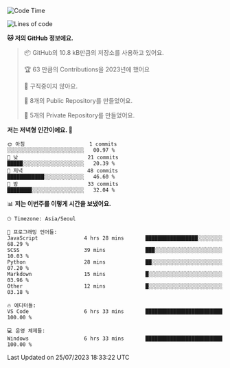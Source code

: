   <!--START_SECTION:waka-->
![Code Time](http://img.shields.io/badge/Code%20Time-147%20hrs%2040%20mins-blue)

![Lines of code](https://img.shields.io/badge/%EC%A0%80%EB%8A%94%20%EC%97%AC%ED%83%9C%EA%B9%8C%EC%A7%80%20-65.2%20thousand%20%EC%A4%84%EC%9D%98%20%EC%BD%94%EB%93%9C%EB%A5%BC%20%EC%9E%91%EC%84%B1%ED%96%88%EC%96%B4%EC%9A%94.-blue)

**🐱 저의 GitHub 정보에요.** 

> 📦 GitHub의 10.8 kB만큼의 저장소를 사용하고 있어요. 
 > 
> 🏆 63 만큼의 Contributions을 2023년에 했어요
 > 
> 🚫 구직중이지 않아요.
 > 
> 📜 8개의 Public Repository를 만들었어요. 
 > 
> 🔑 5개의 Private Repository를 만들었어요. 
 > 
**저는 저녁형 인간이에요. 🦉** 

```text
🌞 아침                     1 commits           ░░░░░░░░░░░░░░░░░░░░░░░░░   00.97 % 
🌆 낮　                     21 commits          █████░░░░░░░░░░░░░░░░░░░░   20.39 % 
🌃 저녁                     48 commits          ████████████░░░░░░░░░░░░░   46.60 % 
🌙 밤　                     33 commits          ████████░░░░░░░░░░░░░░░░░   32.04 % 
```


📊 **저는 이번주를 이렇게 시간을 보냈어요.** 

```text
🕑︎ Timezone: Asia/Seoul

💬 프로그래밍 언어들: 
JavaScript               4 hrs 28 mins       █████████████████░░░░░░░░   68.29 % 
SCSS                     39 mins             ███░░░░░░░░░░░░░░░░░░░░░░   10.03 % 
Python                   28 mins             ██░░░░░░░░░░░░░░░░░░░░░░░   07.20 % 
Markdown                 15 mins             █░░░░░░░░░░░░░░░░░░░░░░░░   03.96 % 
Other                    12 mins             █░░░░░░░░░░░░░░░░░░░░░░░░   03.18 % 

🔥 에디터들: 
VS Code                  6 hrs 33 mins       █████████████████████████   100.00 % 

💻 운영 체제들: 
Windows                  6 hrs 33 mins       █████████████████████████   100.00 % 
```


 Last Updated on 25/07/2023 18:33:22 UTC
<!--END_SECTION:waka-->
